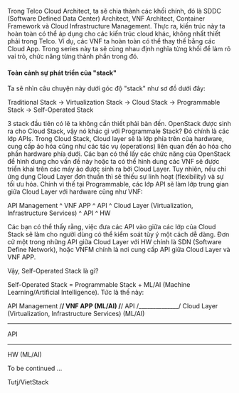 Trong Telco Cloud Architect, ta sẽ chia thành các khối chính, đó là SDDC (Software Defined Data Center) Architect, VNF Architect, Container Framework và Cloud Infrastructure Management. Thực ra, kiến trúc này ta hoàn toàn có thể áp dụng cho các kiến trúc cloud khác, không nhất thiết phải trong Telco. Ví dụ, các VNF ta hoàn toàn có thể thay thế bằng các Cloud App. Trong series này ta sẽ cùng nhau định nghĩa từng khối để làm rõ vai trò, chức năng từng thành phần trong đó.

#### Toàn cảnh sự phát triển của "stack"

Ta sẽ nhìn câu chuyện này dưới góc độ "stack" như sơ đồ dưới đây:

Traditional Stack -> Virtualization Stack -> Cloud Stack -> Programmable Stack -> Self-Operated Stack

3 stack đầu tiên có lẽ ta không cần thiết phải bàn đến. OpenStack được sinh ra cho Cloud Stack, vậy nó khác gì với Programmale Stack? Đó chính là các lớp APIs. Trong Cloud Stack, Cloud layer sẽ là lớp phía trên của hardware, cung cấp ảo hóa cũng như các tác vụ (operations) liên quan đến ảo hóa cho phần hardware phía dưới. Các bạn có thể lấy các chức năng của OpenStack để hình dung cho vấn đề này hoặc ta có thể hình dung các VNF sẽ được triển khai trên các máy ảo được sinh ra bởi Cloud Layer. Tuy nhiên, nếu chỉ ứng dụng Cloud Layer đơn thuần thì sẽ thiếu sự linh hoạt (flexibility) và sự tối ưu hóa. Chính vì thế tại Programmable, các lớp API sẽ làm lớp trung gian giữa Cloud Layer với hardware cũng như VNF:


API Management
  ^
VNF APP
  ^
API
  ^
Cloud Layer (Virtualization, Infrastructure Services)
  ^
API
  ^
HW


Các bạn có thể thấy rằng, việc đưa các API vào giữa các lớp của Cloud Stack sẽ làm cho người dùng có thể kiểm soát tùy ý một cách dễ dàng. Đơn cử một trong những API giữa Cloud Layer với HW chính là SDN (Software Define Network), hoặc VNFM chính là nơi cung cấp API giữa Cloud Layer và VNF APP.

Vậy, Self-Operated Stack là gì?

Self-Operated Stack = Programmable Stack + ML/AI (Machine Learning/Artificial Intelligence). Tức là thế này:



API Management
/______________/
VNF APP (ML/AI)
/______________/
API
/______________/
Cloud Layer (Virtualization, Infrastructure Services) (ML/AI)
______________
API
______________
HW (ML/AI)



To be continued ...

Tutj/VietStack



